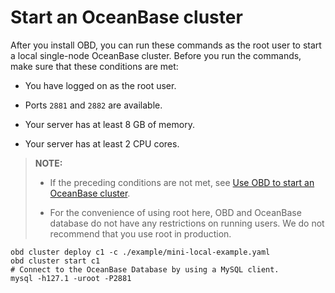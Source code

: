 # Start an OceanBase cluster

After you install OBD, you can run these commands as the root user to start a local single-node OceanBase cluster.
Before you run the commands, make sure that these conditions are met:

- You have logged on as the root user.

- Ports `2881` and `2882` are available.

- Your server has at least 8 GB of memory.

- Your server has at least 2 CPU cores.

> **NOTE:**
>
> - If the preceding conditions are not met, see [Use OBD to start an OceanBase cluster](../3.user-guide/2.start-the-oceanbase-cluster-by-using-obd.md).
>
> - For the convenience of using root here, OBD and OceanBase database do not have any restrictions on running users. We do not recommend that you use root in production.

```shell
obd cluster deploy c1 -c ./example/mini-local-example.yaml
obd cluster start c1
# Connect to the OceanBase Database by using a MySQL client.
mysql -h127.1 -uroot -P2881
```
